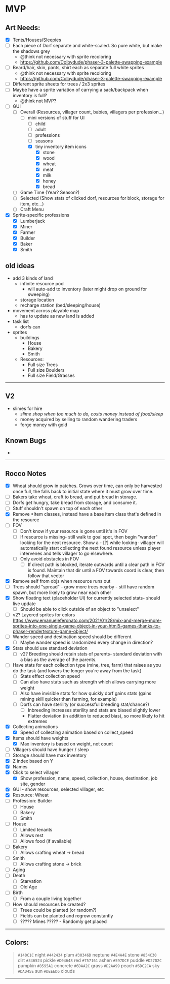 # MVP

## Art Needs:

- [x] Tents/Houses/Sleepies
- [ ] Each piece of Dorf separate and white-scaled. So pure white, but make the shadows grey
  - @think not necessary with sprite recoloring
  - https://github.com/Colbydude/phaser-3-palette-swapping-example
- [ ] Beard/hair, skin, pants, shirt each as separate full white sprites
  - @think not necessary with sprite recoloring
  - https://github.com/Colbydude/phaser-3-palette-swapping-example
- [ ] Different sprite sheets for trees / 2x3 sprites
- [ ] Maybe have a sprite variation of carrying a sack/backpack when inventory is full?
  - @think not MVP?
- [ ] GUI
  - [ ] Overall (Resources, villager count, babies, villagers per profession...)
    - [ ] mini versions of stuff for UI
      - [ ] child
      - [ ] adult
      - [ ] professions
      - [ ] seasons
      - [x] tiny inventory item icons
        - [x] stone
        - [x] wood
        - [x] wheat
        - [x] meat
        - [x] milk 
        - [x] honey
        - [x] bread

  - [ ] Game Time (Year? Season?)
  - [ ] Selected (Show stats of clicked dorf, resources for block, storage for item, etc...)
  - [ ] Craft Menu
- [x] Sprite-specific professions
  - [x] Lumberjack
  - [x] Miner
  - [x] Farmer
  - [x] Builder
  - [x] Baker
  - [x] Smith

## old ideas

- add 3 kinds of land
  - infinite resource pool
    - will auto-add to inventory (later might drop on ground for sweeping)
  - storage location
  - recharge station (bed/sleeping/house)
- movement across playable map
  - has to update as new land is added
- task list
  - dorfs can
- sprites
  - buildings
    - House
    - Bakery
    - Smith
  - Resources:
    - Full size Trees
    - Full size Boulders
    - Full size Field/Grasses

---

## V2

- slimes for hire
  - _slime shop when too much to do, costs money instead of food/sleep_
  - money acquired by selling to random wandering traders
  - forge money with gold

## Known Bugs

-

---

## Rocco Notes

- [x] Wheat should grow in patches. Grows over time, can only be harvested once full, the falls back to initial state where it must grow over time.
- [ ] Bakers take wheat, craft to bread, and put bread in storage.
- [ ] Dorfs get hungry, take bread from storage, and consume it.
- [ ] Stuff shouldn't spawn on top of each other
- [x] Remove \*Item classes, instead have a base item class that's defined in the resource
- [ ] FOV
  - [ ] Don't know if your resource is gone until it's in FOV
  - [ ] If resource is missing- still walk to goal spot, then begin "wander" looking for the next resource. Show a - [?] while looking- villager will automatically start collecting the next found resource unless player intervenes and tells villager to go elsewhere.
  - [ ] Only avoid obstacles in FOV
    - [ ] If direct path is blocked, iterate outwards until a clear path in FOV is found. Maintain that dir until a FOV towards coord is clear, then follow that vector
- [x] Remove self from objs when resource runs out
- [ ] Trees should "spread" - grow more trees nearby - still have random spawn, but more likely to grow near each other
- [x] Show floating text (placeholder UI) for currently selected stats- should live update
  - [ ] Should be able to click outside of an object to "unselect"
- [ ] v2? Layered sprites for colors
      https://www.emanueleferonato.com/2021/01/28/mix-and-merge-more-sprites-into-one-single-game-object-in-your-html5-games-thanks-to-phaser-rendertexture-game-object/
- [ ] Wander speed and destination speed should be different
  - [ ] Maybe wander speed is randomized every change in direction?
- [x] Stats should use standard deviation
  - [ ] v2? Breeding should retain stats of parents- standard deviation with a bias as the average of the parents.
- [ ] Have stats for each collection type (mine, tree, farm) that raises as you do the task (and lowers the longer you're away from the task)
  - [ ] Stats effect collection speed
  - [ ] Can also have stats such as strength which allows carrying more weight
  - [ ] Also have invisible stats for how quickly dorf gains stats (gains mining skill quicker than farming, for example)
  - [ ] Dorfs can have sterility (or successful breeding stat/chance?)
    - [ ] Inbreeding increases sterility and stats are biased slightly lower
    * Flatter deviation (in addition to reduced bias), so more likely to hit extremes
- [x] Collecting animations
  - [x] Speed of collecting animation based on collect_speed
- [x] Items should have weights
  - [x] Max inventory is based on weight, not count
- [ ] Villagers should have hunger / sleep
- [ ] Storage should have max inventory
- [x] Z index based on Y
- [x] Names
- [x] Click to select villager
  - [x] Show profession, name, speed, collection, house, destination, job site, gender
- [x] GUI - show resources, selected villager, etc
- [x] Resource: Wheat
- [ ] Profession: Builder
  - [ ] House
  - [ ] Bakery
  - [ ] Smith
- [ ] House
  - [ ] Limited tenants
  - [ ] Allows rest
  - [ ] Allows food (if available)
- [ ] Bakery
  - [ ] Allows crafting wheat -> bread
- [ ] Smith
  - [ ] Allows crafting stone -> brick
- [ ] Aging
- [ ] Death
  - [ ] Starvation
  - [ ] Old Age
- [ ] Birth
  - [ ] From a couple living together
- [ ] How should resources be created?
  - [ ] Trees could be planted (or random?)
  - [ ] Fields can be planted and regrow constantly
  - [ ] ????? Mines ????? - Randomly get placed

---

## Colors:

> `#140C1C` night
> `#442434` plum
> `#30346D` neptune
> `#4E4A4E` stone
> `#854C30` dirt
> `#346524` pickle
> `#D04648` red
> `#757161` ashen
> `#597DCE` puddle
> `#D27D2C` pumpkin
> `#8595A1` concrete
> `#6DAA2C` grass
> `#D2AA99` peach
> `#6DC2CA` sky
> `#DAD45E` sun
> `#DEEED6` clouds

---
